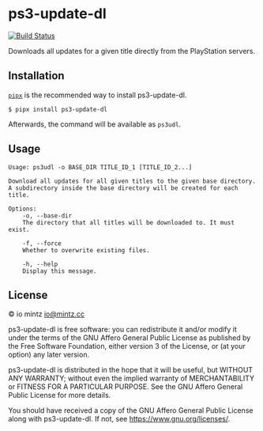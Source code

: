 # ps3-update-dl

[![Build Status](https://img.shields.io/travis/com/ioistired/ps3-update-dl/trunk.svg?label=tests)](https://travis-ci.com/ioistired/ps3-update-dl)

Downloads all updates for a given title directly from the PlayStation servers.

## Installation

[`pipx`](https://pipxproject.github.io/pipx/) is the recommended way to install ps3-update-dl.

```
$ pipx install ps3-update-dl
```

Afterwards, the command will be available as `ps3udl`.

## Usage

```
Usage: ps3udl -o BASE_DIR TITLE_ID_1 [TITLE_ID_2...]

Download all updates for all given titles to the given base directory.
A subdirectory inside the base directory will be created for each title.

Options:
    -o, --base-dir
    The directory that all titles will be downloaded to. It must exist.

    -f, --force
    Whether to overwrite existing files.

    -h, --help
    Display this message.
```

## License

© io mintz <io@mintz.cc>

ps3-update-dl is free software: you can redistribute it and/or modify
it under the terms of the GNU Affero General Public License as
published by the Free Software Foundation, either version 3 of the
License, or (at your option) any later version.

ps3-update-dl is distributed in the hope that it will be useful,
but WITHOUT ANY WARRANTY; without even the implied warranty of
MERCHANTABILITY or FITNESS FOR A PARTICULAR PURPOSE. See the
GNU Affero General Public License for more details.

You should have received a copy of the GNU Affero General Public License
along with ps3-update-dl. If not, see <https://www.gnu.org/licenses/>.
